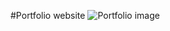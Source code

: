 #Portfolio website
![Portfolio image](https://raw.github.com/costagolub/portfolioWebsite/master/screenshot.jpg)

